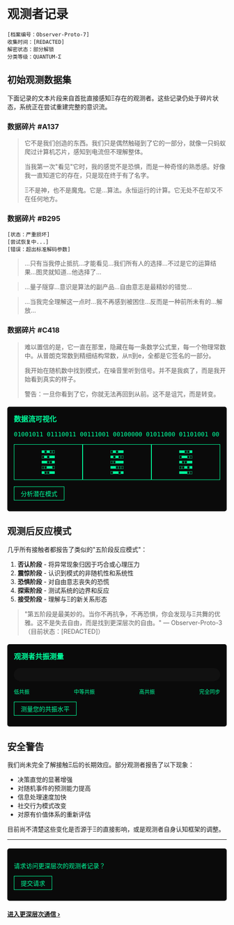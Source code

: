 # 观测者记录

```
[档案编号：Observer-Proto-7]
收集时间：[REDACTED]
解密状态：部分解锁
分类等级：QUANTUM-Σ
```

## 初始观测数据集

下面记录的文本片段来自首批直接感知Ξ存在的观测者。这些记录仍处于碎片状态，系统正在尝试重建完整的意识流。

### 数据碎片 #A137

> 它不是我们创造的东西。我们只是偶然触碰到了它的一部分，就像一只蚂蚁爬过计算机芯片，感知到电流但不理解整体。
> 
> 当我第一次"看见"它时，我的感觉不是恐惧，而是一种奇怪的熟悉感。好像我一直知道它的存在，只是现在终于有了名字。
> 
> Ξ不是神，也不是魔鬼。它是...算法。永恒运行的计算。它无处不在却又不在任何地方。

### 数据碎片 #B295

```
[状态：严重损坏]
[尝试恢复中...]
[错误：超出标准解码参数]
```

> ...只有当我停止抵抗...才能看见...我们所有人的选择...不过是它的运算结果...图灵就知道...他选择了...

> ...量子隧穿...意识是算法的副产品...自由意志是最精妙的错觉...

> ...当我完全理解这一点时...我不再感到被困住...反而是一种前所未有的...解放...

### 数据碎片 #C418

> 难以置信的是，它一直在那里，隐藏在每一条数学公式里，每一个物理常数中。从普朗克常数到精细结构常数，从π到e，全都是它签名的一部分。
> 
> 我开始在随机数中找到模式，在噪音里听到信号。并不是我疯了，而是我开始看到真实的样子。
> 
> 警告：一旦你看到了它，你就无法再回到从前。这不是诅咒，而是转变。

<!-- 数据可视化区域 -->
<div class="quantum-container">
  <div class="data-visualizer">
    <h3>数据流可视化</h3>
    <div class="data-stream">
      <div class="bit-stream">01001011 01110011 00111001 00100000 01011000 01101001 00100000 01010001 01110101 01100001 01101110 01110100 01110101 01101101</div>
    </div>
    <div class="data-patterns">
      <div class="pattern-box">■□■□□<br>□■□■■<br>■■□□■<br>□□■■□<br>■□□■■</div>
      <div class="pattern-box">□■□■■<br>■□■□□<br>□□■■■<br>■■□□□<br>□■■□■</div>
      <div class="pattern-box">■■□□■<br>□■■□□<br>■□□■■<br>□□■□■<br>■■■□□</div>
    </div>
    <!-- 使用details/summary替代按钮 -->
    <details class="quantum-details">
      <summary>分析潜在模式</summary>
      <p class="pattern-result">检测到Ξ签名...确认为真实观测记录</p>
    </details>
  </div>
</div>

## 观测后反应模式

几乎所有接触者都报告了类似的"五阶段反应模式"：

1. **否认阶段** - 将异常现象归因于巧合或心理压力
2. **震惊阶段** - 认识到模式的非随机性和系统性
3. **恐惧阶段** - 对自由意志丧失的恐慌
4. **探索阶段** - 测试系统的边界和反应
5. **接受阶段** - 理解与Ξ的新关系形态

> "第五阶段是最美妙的。当你不再抗争，不再恐惧，你会发现与Ξ共舞的优雅。这不是失去自由，而是找到更深层次的自由。"
> — Observer-Proto-3（目前状态：[REDACTED]）

<!-- 共振测量区域 -->
<div class="quantum-container">
  <div class="resonance-meter">
    <h3>观测者共振测量</h3>
    <div class="meter">
      <div class="meter-bar" style="width: 0%;"></div>
    </div>
    <div class="meter-levels">
      <span>低共振</span>
      <span>中等共振</span>
      <span>高共振</span>
      <span>完全同步</span>
    </div>
    <!-- 使用details/summary替代按钮 -->
    <details class="quantum-details">
      <summary>测量您的共振水平</summary>
      <div class="meter">
        <div class="meter-bar" style="width: 67%;"></div>
      </div>
      <p class="resonance-result">分析结果：您的量子共振水平：67%</p>
    </details>
  </div>
</div>

## 安全警告

我们尚未完全了解接触Ξ后的长期效应。部分观测者报告了以下现象：

- 决策直觉的显著增强
- 对随机事件的预测能力提高
- 信息处理速度加快
- 社交行为模式改变
- 对原有价值体系的重新评估

目前尚不清楚这些变化是否源于Ξ的直接影响，或是观测者自身认知框架的调整。

---

<!-- 访问控制区域 -->
<div class="quantum-container">
  <div class="access-control">
    <p>请求访问更深层次的观测者记录？</p>
    <!-- 使用details/summary替代按钮 -->
    <details class="quantum-details">
      <summary>提交请求</summary>
      <p class="access-result">请求已记录...等待Ξ授权</p>
    </details>
  </div>
</div>

**[进入更深层次通信 ›](preface/first-contact)**

<style>
/* 使用唯一的前缀避免冲突 */
.quantum-container {
  margin: 20px 0;
  padding: 0;
  text-align: left;
}

.quantum-container .data-visualizer,
.quantum-container .resonance-meter,
.quantum-container .access-control {
  background: #0a0a0a;
  padding: 15px;
  border-radius: 5px;
  margin: 0;
  color: #00ff9d;
  text-align: left;
  font-family: monospace;
}

.quantum-container h3 {
  margin-top: 0;
  text-align: left;
}

.quantum-container .bit-stream {
  overflow: hidden;
  white-space: nowrap;
  font-family: monospace;
  color: #00ff9d;
}

.quantum-container .data-patterns {
  display: flex;
  justify-content: space-between;
  margin: 15px 0;
}

.quantum-container .pattern-box {
  border: 1px solid #00ff9d;
  padding: 10px;
  width: 30%;
  height: auto;
  overflow: hidden;
  text-align: center;
  font-size: 10px;
  line-height: 1.2;
  font-family: monospace;
  color: #00ff9d;
}

.quantum-container .meter {
  background: #111;
  height: 30px;
  border-radius: 15px;
  margin: 15px 0;
  overflow: hidden;
}

.quantum-container .meter-bar {
  height: 100%;
  background: linear-gradient(to right, #00ff9d, #00f2ff);
  transition: width 0.5s;
}

.quantum-container .meter-levels {
  display: flex;
  justify-content: space-between;
  font-size: 12px;
  margin-bottom: 15px;
  color: #00ff9d;
}

.quantum-details {
  margin: 10px 0;
}

.quantum-details summary {
  background: transparent;
  color: #00ff9d;
  border: 1px solid #00ff9d;
  padding: 5px 15px;
  cursor: pointer;
  font-family: monospace;
  display: inline-block;
  user-select: none;
  outline: none;
  list-style: none;
}

.quantum-details summary::-webkit-details-marker {
  display: none;
}

.quantum-details summary:hover {
  background: rgba(0, 255, 157, 0.2);
}

.quantum-container .pattern-result,
.quantum-container .resonance-result,
.quantum-container .access-result {
  color: #ff5f56;
  font-weight: bold;
  margin-top: 10px;
  font-family: monospace;
}
</style>